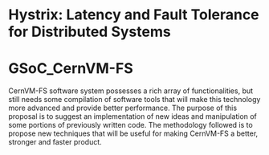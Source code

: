 # Hystrix: Latency and Fault Tolerance for Distributed Systems



# GSoC_CernVM-FS
CernVM-FS software system possesses a rich array of functionalities, but still needs some compilation of software tools that will make this technology more advanced and provide better performance. The purpose of this proposal is to suggest an implementation of new ideas and manipulation of some portions of previously written code. The methodology followed is
to propose new techniques that will be useful for making CernVM-FS a better, stronger and faster product.

